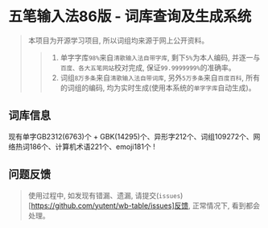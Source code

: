 # 五笔输入法86版 - 词库查询及生成系统
> 本项目为开源学习项目, 所以词组均来源于网上公开资料。
>> 1. 单字字库`98%`来自`清歌输入法自带字库`, 剩下`5%`为本人编码, 并逐一与`百度、各大五笔网站`校对完成, 保证`99.9999999%`的准确率。
>> 2. 词组`8万多条`来自`清歌输入法自带词库`, 另外`5万多条`来自`百度百科`, 所有的词组的编码, 均为实时生成(使用本系统的`单字字库`自动生成)。


## 词库信息

现有单字GB2312(6763)个 + GBK(14295)个、异形字212个、词组109272个、网络热词186个、计算机术语221个、emoji181个 !



## 问题反馈
> 使用过程中, 如发现有错漏、遗漏, 请提交(`issues`)[https://github.com/yutent/wb-table/issues]反馈, 正常情况下, 看到都会处理。